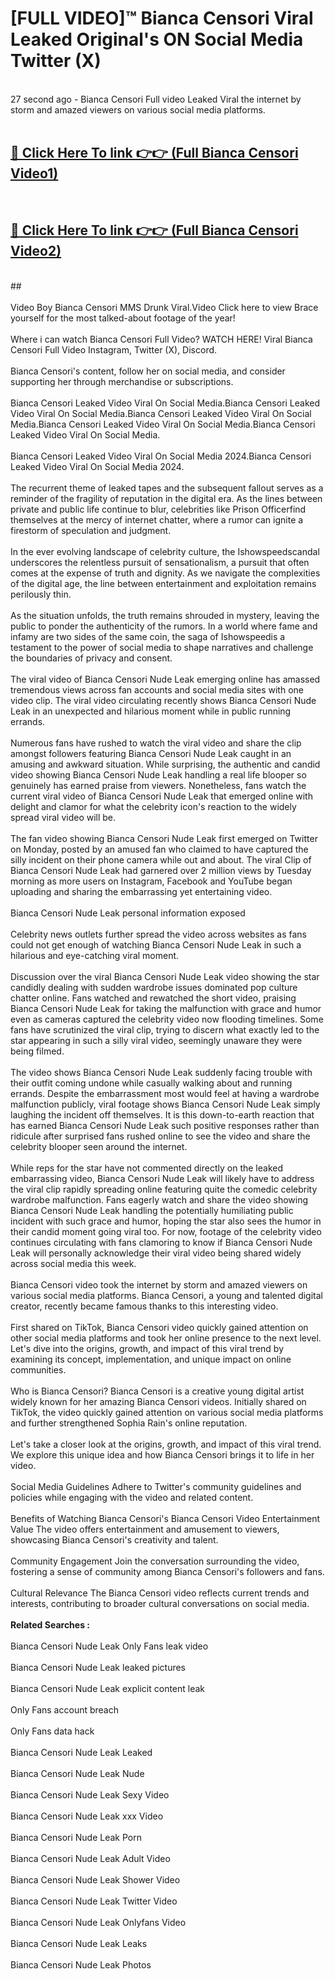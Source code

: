 # [FULL VIDEO]™ Bianca Censori Viral Leaked Original's ON Social Media Twitter (X) <br>
<br>
27 second ago - Bianca Censori Full video Leaked Viral the internet by storm and amazed viewers on various social media platforms.<br>

 <br>

##  <a href="https://play.123hd.live?title=Full Bianca_Censori&ref=git">🔴 Click Here To link 👉👉 (Full Bianca Censori Video1)</a><br>
  <br>

##  <a href="https://play.123hd.live?title=Full Bianca_Censori&ref=git">🔴 Click Here To link 👉👉 (Full Bianca Censori Video2)</a><br>
  <br>
  ##


  <br>

  <br>
Video Boy Bianca Censori MMS Drunk Viral.Video Click here to view Brace yourself for the most talked-about footage of the year!
<br><br>
Where i can watch Bianca Censori Full Video? WATCH HERE! Viral Bianca Censori Full Video Instagram, Twitter (X), Discord.
<br><br>
Bianca Censori's content, follow her on social media, and consider supporting her through merchandise or subscriptions.
<br><br>
Bianca Censori Leaked Video Viral On Social Media.Bianca Censori Leaked Video Viral On Social Media.Bianca Censori Leaked Video Viral On Social Media.Bianca Censori Leaked Video Viral On Social Media.Bianca Censori Leaked Video Viral On Social Media.
<br><br>
Bianca Censori Leaked Video Viral On Social Media 2024.Bianca Censori Leaked Video Viral On Social Media 2024.
<br><br>
The recurrent theme of leaked tapes and the subsequent fallout serves as a reminder of the fragility of reputation in the digital era. As the lines between private and public life continue to blur, celebrities like Prison Officerfind themselves at the mercy of internet chatter, where a rumor can ignite a firestorm of speculation and judgment.
<br><br>
In the ever evolving landscape of celebrity culture, the Ishowspeedscandal underscores the relentless pursuit of sensationalism, a pursuit that often comes at the expense of truth and dignity. As we navigate the complexities of the digital age, the line between entertainment and exploitation remains perilously thin.
<br><br>
As the situation unfolds, the truth remains shrouded in mystery, leaving the public to ponder the authenticity of the rumors. In a world where fame and infamy are two sides of the same coin, the saga of Ishowspeedis a testament to the power of social media to shape narratives and challenge the boundaries of privacy and consent.
<br><br>
The viral video of Bianca Censori Nude Leak emerging online has amassed tremendous views across fan accounts and social media sites with one video clip. The viral video circulating recently shows Bianca Censori Nude Leak in an unexpected and hilarious moment while in public running errands.
<br><br>
Numerous fans have rushed to watch the viral video and share the clip amongst followers featuring Bianca Censori Nude Leak caught in an amusing and awkward situation. While surprising, the authentic and candid video showing Bianca Censori Nude Leak handling a real life blooper so genuinely has earned praise from viewers. Nonetheless, fans watch the current viral video of Bianca Censori Nude Leak that emerged online with delight and clamor for what the celebrity icon's reaction to the widely spread viral video will be.
<br><br>
The fan video showing Bianca Censori Nude Leak first emerged on Twitter on Monday, posted by an amused fan who claimed to have captured the silly incident on their phone camera while out and about. The viral Clip of Bianca Censori Nude Leak had garnered over 2 million views by Tuesday morning as more users on Instagram, Facebook and YouTube began uploading and sharing the embarrassing yet entertaining video.
<br><br>
Bianca Censori Nude Leak personal information exposed
<br><br>
Celebrity news outlets further spread the video across websites as fans could not get enough of watching Bianca Censori Nude Leak in such a hilarious and eye-catching viral moment.
<br><br>
Discussion over the viral Bianca Censori Nude Leak video showing the star candidly dealing with sudden wardrobe issues dominated pop culture chatter online. Fans watched and rewatched the short video, praising Bianca Censori Nude Leak for taking the malfunction with grace and humor even as cameras captured the celebrity video now flooding timelines. Some fans have scrutinized the viral clip, trying to discern what exactly led to the star appearing in such a silly viral video, seemingly unaware they were being filmed.
<br><br>
The video shows Bianca Censori Nude Leak suddenly facing trouble with their outfit coming undone while casually walking about and running errands. Despite the embarrassment most would feel at having a wardrobe malfunction publicly, viral footage shows Bianca Censori Nude Leak simply laughing the incident off themselves. It is this down-to-earth reaction that has earned Bianca Censori Nude Leak such positive responses rather than ridicule after surprised fans rushed online to see the video and share the celebrity blooper seen around the internet.
<br><br>
While reps for the star have not commented directly on the leaked embarrassing video, Bianca Censori Nude Leak will likely have to address the viral clip rapidly spreading online featuring quite the comedic celebrity wardrobe malfunction. Fans eagerly watch and share the video showing Bianca Censori Nude Leak handling the potentially humiliating public incident with such grace and humor, hoping the star also sees the humor in their candid moment going viral too. For now, footage of the celebrity video continues circulating with fans clamoring to know if Bianca Censori Nude Leak will personally acknowledge their viral video being shared widely across social media this week.
<br><br>
Bianca Censori video took the internet by storm and amazed viewers on various social media platforms. Bianca Censori, a young and talented digital creator, recently became famous thanks to this interesting video.
<br><br>
First shared on TikTok, Bianca Censori video quickly gained attention on other social media platforms and took her online presence to the next level. Let's dive into the origins, growth, and impact of this viral trend by examining its concept, implementation, and unique impact on online communities.
<br><br>
Who is Bianca Censori? Bianca Censori is a creative young digital artist widely known for her amazing Bianca Censori videos. Initially shared on TikTok, the video quickly gained attention on various social media platforms and further strengthened Sophia Rain's online reputation.
<br><br>
Let's take a closer look at the origins, growth, and impact of this viral trend. We explore this unique idea and how Bianca Censori brings it to life in her video.
<br><br>
Social Media Guidelines Adhere to Twitter's community guidelines and policies while engaging with the video and related content.
<br><br>
Benefits of Watching Bianca Censori's Bianca Censori Video Entertainment Value The video offers entertainment and amusement to viewers, showcasing Bianca Censori's creativity and talent.
<br><br>
Community Engagement Join the conversation surrounding the video, fostering a sense of community among Bianca Censori's followers and fans.
<br><br>
Cultural Relevance The Bianca Censori video reflects current trends and interests, contributing to broader cultural conversations on social media.
<br><br>
<strong>Related Searches :</strong>
<br><br>
Bianca Censori Nude Leak Only Fans leak video
<br><br>
Bianca Censori Nude Leak leaked pictures
<br><br>
Bianca Censori Nude Leak explicit content leak
<br><br>
Only Fans account breach
<br><br>
Only Fans data hack
<br><br>
Bianca Censori Nude Leak Leaked
<br><br>
Bianca Censori Nude Leak Nude
<br><br>
Bianca Censori Nude Leak Sexy Video
<br><br>
Bianca Censori Nude Leak xxx Video
<br><br>
Bianca Censori Nude Leak Porn
<br><br>
Bianca Censori Nude Leak Adult Video
<br><br>
Bianca Censori Nude Leak Shower Video
<br><br>
Bianca Censori Nude Leak Twitter Video
<br><br>
Bianca Censori Nude Leak Onlyfans Video
<br><br>
Bianca Censori Nude Leak Leaks
<br><br>
Bianca Censori Nude Leak Photos